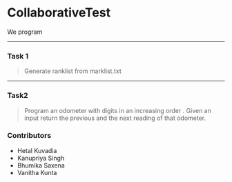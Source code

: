 # CollaborativeTest

We program

-------------------------------------------------

### Task 1
 > Generate ranklist from marklist.txt
 
-------------------------------------------------

### Task2

> Program an odometer with digits in an increasing order .
> Given an input return the previous and the next reading of that odometer.

### Contributors 

* Hetal Kuvadia
* Kanupriya Singh
* Bhumika Saxena
* Vanitha Kunta
